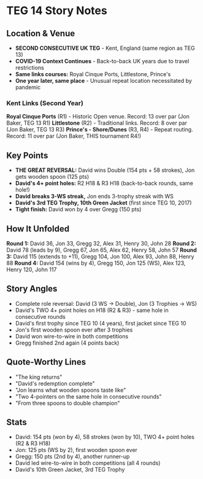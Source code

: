 # TEG 14 Story Notes

## Location & Venue
- **SECOND CONSECUTIVE UK TEG** - Kent, England (same region as TEG 13)
- **COVID-19 Context Continues** - Back-to-back UK years due to travel restrictions
- **Same links courses:** Royal Cinque Ports, Littlestone, Prince's
- **One year later, same place** - Unusual repeat location necessitated by pandemic

### Kent Links (Second Year)
**Royal Cinque Ports** (R1) - Historic Open venue. Record: 13 over par (Jon Baker, TEG 13 R1)
**Littlestone** (R2) - Traditional links. Record: 8 over par (Jon Baker, TEG 13 R3)
**Prince's - Shore/Dunes** (R3, R4) - Repeat routing. Record: 11 over par (Jon Baker, THIS tournament R4!)

## Key Points
- **THE GREAT REVERSAL:** David wins Double (154 pts + 58 strokes), Jon gets wooden spoon (125 pts)
- **David's 4+ point holes:** R2 H18 & R3 H18 (back-to-back rounds, same hole!)
- **David breaks 3-WS streak,** Jon ends 3-trophy streak with WS
- **David's 3rd TEG Trophy, 10th Green Jacket** (first since TEG 10, 2017)
- **Tight finish:** David won by 4 over Gregg (150 pts)

## How It Unfolded
**Round 1:** David 36, Jon 33, Gregg 32, Alex 31, Henry 30, John 28
**Round 2:** David 78 (leads by 9), Gregg 67, Jon 65, Alex 62, Henry 58, John 57
**Round 3:** David 115 (extends to +11), Gregg 104, Jon 100, Alex 93, John 88, Henry 88
**Round 4:** David 154 (wins by 4), Gregg 150, Jon 125 (WS), Alex 123, Henry 120, John 117

## Story Angles
- Complete role reversal: David (3 WS → Double), Jon (3 Trophies → WS)
- David's TWO 4+ point holes on H18 (R2 & R3) - same hole in consecutive rounds
- David's first trophy since TEG 10 (4 years), first jacket since TEG 10
- Jon's first wooden spoon ever after 3 trophies
- David won wire-to-wire in both competitions
- Gregg finished 2nd again (4 points back)

## Quote-Worthy Lines
- "The king returns"
- "David's redemption complete"
- "Jon learns what wooden spoons taste like"
- "Two 4-pointers on the same hole in consecutive rounds"
- "From three spoons to double champion"

## Stats
- David: 154 pts (won by 4), 58 strokes (won by 10), TWO 4+ point holes (R2 & R3 H18)
- Jon: 125 pts (WS by 2), first wooden spoon ever
- Gregg: 150 pts (2nd by 4), another runner-up
- David led wire-to-wire in both competitions (all 4 rounds)
- David's 10th Green Jacket, 3rd TEG Trophy
